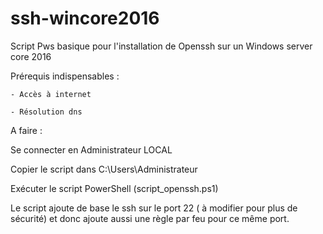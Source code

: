 # ssh-wincore2016
Script Pws basique pour l'installation de Openssh sur un Windows server core 2016

Prérequis indispensables : 

	- Accès à internet 

	- Résolution dns  

 

A faire : 

Se connecter en Administrateur LOCAL 

Copier le script dans C:\Users\Administrateur 

Exécuter le script PowerShell (script_openssh.ps1)

Le script ajoute de base le ssh sur le port 22 ( à modifier pour plus de sécurité) et donc ajoute aussi une règle par feu pour ce même port.  
